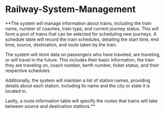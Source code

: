 # Railway-System-Management
**The system will manage information about trains, including the train name, number of coaches, train type, and current journey status. This will form a pool of trains that can be selected for scheduling new journeys. A schedule table will record the train schedules, detailing the start time, end time, source, destination, and route taken by the train.

The system will store data on passengers who have traveled, are traveling, or will travel in the future. This includes their basic information, the train they are traveling on, coach number, berth number, ticket status, and their respective schedules.

Additionally, the system will maintain a list of station names, providing details about each station, including its name and the city or state it is located in.

Lastly, a route information table will specify the routes that trains will take between source and destination stations.**
